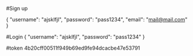 #Sign up

{
    "username": "ajsklfjl",
    "password": "pass1234",
    "email": "mail@mail.com"
}

#Login
{
    "username": "ajsklfjl",
    "password": "pass1234"
}


#token
4b20cff00511f949b69ed9fe94dcacbe47e53791